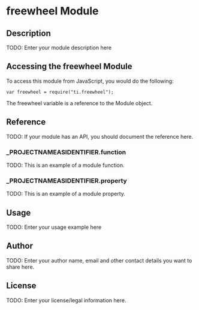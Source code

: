 # freewheel Module

## Description

TODO: Enter your module description here

## Accessing the freewheel Module

To access this module from JavaScript, you would do the following:

	var freewheel = require("ti.freewheel");

The freewheel variable is a reference to the Module object.	

## Reference

TODO: If your module has an API, you should document
the reference here.

### ___PROJECTNAMEASIDENTIFIER__.function

TODO: This is an example of a module function.

### ___PROJECTNAMEASIDENTIFIER__.property

TODO: This is an example of a module property.

## Usage

TODO: Enter your usage example here

## Author

TODO: Enter your author name, email and other contact
details you want to share here. 

## License

TODO: Enter your license/legal information here.
